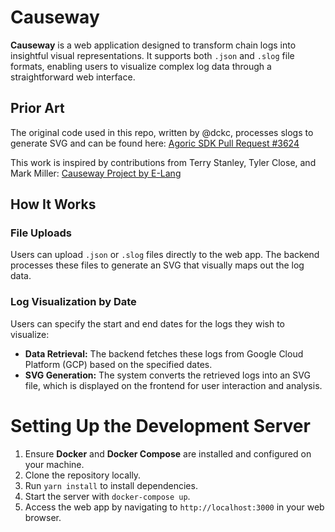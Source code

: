 # Causeway



**Causeway** is a web application designed to transform chain logs into insightful visual representations. It supports both `.json` and `.slog` file formats, enabling users to visualize complex log data through a straightforward web interface.

## Prior Art

The original code used in this repo, written by @dckc, processes slogs to generate SVG and can be found here: [Agoric SDK Pull Request #3624](https://github.com/Agoric/agoric-sdk/pull/3624)

This work is inspired by contributions from Terry Stanley, Tyler Close, and Mark Miller: [Causeway Project by E-Lang](http://www.erights.org/elang/tools/causeway/)

## How It Works

### File Uploads

Users can upload `.json` or `.slog` files directly to the web app. The backend processes these files to generate an SVG that visually maps out the log data.

### Log Visualization by Date

Users can specify the start and end dates for the logs they wish to visualize:

- **Data Retrieval:** The backend fetches these logs from Google Cloud Platform (GCP) based on the specified dates.
- **SVG Generation:** The system converts the retrieved logs into an SVG file, which is displayed on the frontend for user interaction and analysis.

# Setting Up the Development Server

1. Ensure **Docker** and **Docker Compose** are installed and configured on your machine.
2. Clone the repository locally.
3. Run `yarn install` to install dependencies.
4. Start the server with `docker-compose up`.
5. Access the web app by navigating to `http://localhost:3000` in your web browser.

